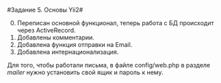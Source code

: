 #Задание 5. Основы Yii2#

0. Переписан основной функционал, теперь работа с БД происходит через ActiveRecord.
1. Добавлены комментарии.
2. Добавлена функция отправки на Email.
3. Добавлена интернационализация.

Для того, чтобы работали письма, в файле config/web.php в разделе *mailer* нужно установить свой ящик и пароль к нему.

